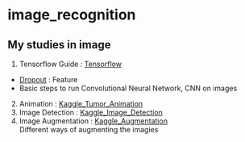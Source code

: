 # image_recognition

## My studies in image  
1. Tensorflow Guide : [Tensorflow][Tensorflow] <br/>
- [Dropout][Dropout] : Feature
- Basic steps to run Convolutional Neural Network, CNN on images

2. Animation : [Kaggle_Tumor_Animation][Kaggle_Tumor] <br/>
3. Image Detection : [Kaggle_Image_Detection][Kaggle_Image_Detection]
4. Image Augmentation : [Kaggle_Augmentation][Kaggle_Augmentation] <br/>
Different ways of augmenting the imagies





[Tensorflow]:https://www.tensorflow.org/tutorials/images/cnn
[Dropout]:https://jmlr.org/papers/volume15/srivastava14a.old/srivastava14a.pdf
[Kaggle_Tumor]:https://www.kaggle.com/ihelon/brain-tumor-eda-with-animations-and-modeling
[Kaggle_Image_Detection]:https://www.kaggle.com/jpmiller/open-images-eda
[Kaggle_Augmentation]:https://www.kaggle.com/praveengovi/plant-pathology-detail-eda-pytorch
